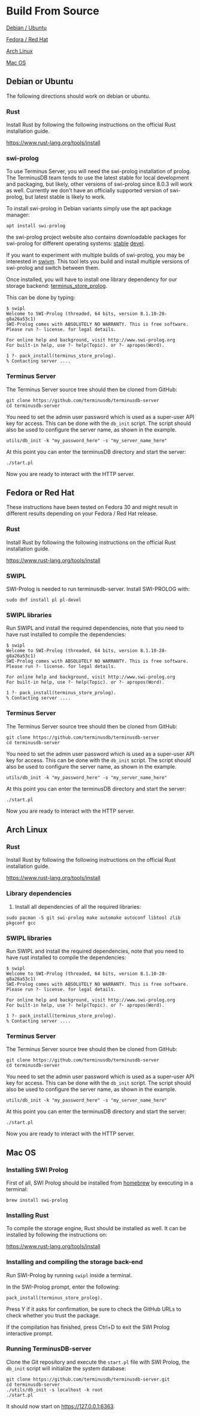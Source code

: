 # Build From Source

[Debian / Ubuntu](#debian-or-ubuntu)

[Fedora / Red Hat](#fedora-or-red-hat)

[Arch Linux](#arch-linux)

[Mac OS](#mac-os)

## Debian or Ubuntu

The following directions should work on debian or ubuntu.

### Rust

Install Rust by following the following instructions on the official
Rust installation guide.

https://www.rust-lang.org/tools/install

### swi-prolog

To use Terminus Server, you will need the swi-prolog installation of
prolog. The TerminusDB team tends to use the latest stable for local
development and packaging, but likely, other versions of swi-prolog since
8.0.3 will work as well.
Currently we don't have an officially supported version of swi-prolog,
but latest stable is likely to work.

To install swi-prolog in Debian variants simply use the apt package
manager:

```
apt install swi-prolog
```

the swi-prolog project website also contains downloadable packages for
swi-prolog for different operating systems:
[stable](https://www.swi-prolog.org/download/stable)
[devel](https://www.swi-prolog.org/download/devel).

If you want to experiment with multiple builds of swi-prolog, you may
be interested in [swivm](https://github.com/fnogatz/swivm). This tool
lets you build and install multiple versions of swi-prolog and switch
between them.

Once installed, you will have to install one library dependency for
our storage backend: [terminus_store_prolog](https://github.com/terminusdb/terminus_store_prolog).

This can be done by typing:

```
$ swipl
Welcome to SWI-Prolog (threaded, 64 bits, version 8.1.10-28-g8a26a53c1)
SWI-Prolog comes with ABSOLUTELY NO WARRANTY. This is free software.
Please run ?- license. for legal details.

For online help and background, visit http://www.swi-prolog.org
For built-in help, use ?- help(Topic). or ?- apropos(Word).

1 ?- pack_install(terminus_store_prolog).
% Contacting server ....
```

### Terminus Server

The Terminus Server source tree should then be cloned from GitHub:

```
git clone https://github.com/terminusdb/terminusdb-server
cd terminusdb-server
```

You need to set the admin user password which is used as a
super-user API key for access. This can be done with the
`db_init` script. The script should also be used to
configure the server name, as shown in the example.

```
utils/db_init -k "my_password_here" -s "my_server_name_here"
```

At this point you can enter the terminusDB directory and start the server:

```
./start.pl
```

Now you are ready to interact with the HTTP server.

## Fedora or Red Hat

These instructions have been tested on Fedora 30 and might result in different results depending on your
Fedora / Red Hat release.


### Rust

Install Rust by following the following instructions on the official
Rust installation guide.

https://www.rust-lang.org/tools/install

### SWIPL

SWI-Prolog is needed to run terminusdb-server. Install SWI-PROLOG with:

```
sudo dnf install pl pl-devel
```

### SWIPL libraries

Run SWIPL and install the required dependencies, note that you need to have
rust installed to compile the dependencies:

```
$ swipl
Welcome to SWI-Prolog (threaded, 64 bits, version 8.1.10-28-g8a26a53c1)
SWI-Prolog comes with ABSOLUTELY NO WARRANTY. This is free software.
Please run ?- license. for legal details.

For online help and background, visit http://www.swi-prolog.org
For built-in help, use ?- help(Topic). or ?- apropos(Word).

1 ?- pack_install(terminus_store_prolog).
% Contacting server ....
```


### Terminus Server

The Terminus Server source tree should then be cloned from GitHub:

```
git clone https://github.com/terminusdb/terminusdb-server
cd terminusdb-server
```

You need to set the admin user password which is used as a
super-user API key for access. This can be done with the
`db_init` script. The script should also be used to
configure the server name, as shown in the example.

```
utils/db_init -k "my_password_here" -s "my_server_name_here"
```

At this point you can enter the terminusDB directory and start the server:

```
./start.pl
```

Now you are ready to interact with the HTTP server.


## Arch Linux


### Rust

Install Rust by following the following instructions on the official
Rust installation guide.

https://www.rust-lang.org/tools/install

### Library dependencies

1. Install all dependencies of all the required libraries:

```
sudo pacman -S git swi-prolog make automake autoconf libtool zlib pkgconf gcc
```

### SWIPL libraries

Run SWIPL and install the required dependencies, note that you need to have
rust installed to compile the dependencies:

```
$ swipl
Welcome to SWI-Prolog (threaded, 64 bits, version 8.1.10-28-g8a26a53c1)
SWI-Prolog comes with ABSOLUTELY NO WARRANTY. This is free software.
Please run ?- license. for legal details.

For online help and background, visit http://www.swi-prolog.org
For built-in help, use ?- help(Topic). or ?- apropos(Word).

1 ?- pack_install(terminus_store_prolog).
% Contacting server ....
```


### Terminus Server

The Terminus Server source tree should then be cloned from GitHub:

```
git clone https://github.com/terminusdb/terminusdb-server
cd terminusdb-server
```

You need to set the admin user password which is used as a
super-user API key for access. This can be done with the
`db_init` script. The script should also be used to
configure the server name, as shown in the example.

```
utils/db_init -k "my_password_here" -s "my_server_name_here"
```

At this point you can enter the terminusDB directory and start the server:

```
./start.pl
```

Now you are ready to interact with the HTTP server.

## Mac OS

### Installing SWI Prolog

First of all, SWI Prolog should be installed from [homebrew](https://brew.sh/) by executing in a terminal:

```
brew install swi-prolog
```

### Installing Rust

To compile the storage engine, Rust should be installed as well. It can be installed by following the instructions on:

https://www.rust-lang.org/tools/install

### Installing and compiling the storage back-end

Run SWI-Prolog by running `swipl` inside a terminal.

In the SWI-Prolog prompt, enter the following:

```
pack_install(terminus_store_prolog).
```

Press Y if it asks for confirmation, be sure to check the GitHub URLs to check whether you trust the package.

If the compilation has finished, press Ctrl+D to exit the SWI Prolog interactive prompt.

### Running TerminusDB-server

Clone the Git repository and execute the `start.pl` file with SWI Prolog, the `db_init` script will initialize 
the system database:

```
git clone https://github.com/terminusdb/terminusdb-server.git
cd terminusdb-server
./utils/db_init -s localhost -k root
./start.pl
```

It should now start on https://127.0.0.1:6363.
